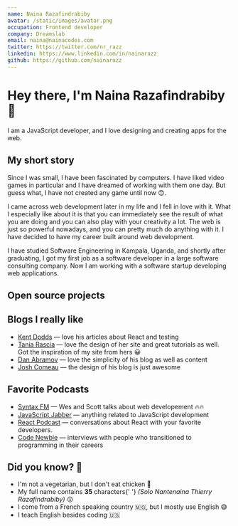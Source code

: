 ```yaml
---
name: Naina Razafindrabiby
avatar: /static/images/avatar.png
occupation: Frontend developer
company: Dreamslab
email: naina@nainacodes.com
twitter: https://twitter.com/nr_razz
linkedin: https://www.linkedin.com/in/nainarazz
github: https://github.com/nainarazz
---
```


<h1>Hey there, I&apos;m Naina Razafindrabiby 👋</h1>
<p>I am a JavaScript developer, and I love designing and creating apps for the web.</p>

<h2>My short story</h2>
<p>
  Since I was small, I have been fascinated by computers. I have liked video games in
  particular and I have dreamed of working with them one day. But guess what, I have not
  created any game until now 😊.
</p>
<p>
  I came across web development later in my life and I fell in love with it. What I
  especially like about it is that you can immediately see the result of what you are doing
  and you can also play with your creativity a lot. The web is just so powerful nowadays,
  and you can pretty much do anything with it. I have decided to have my career built around
  web development.
</p>
<p>
  I have studied Software Engineering in Kampala, Uganda, and shortly after graduating, I
  got my first job as a software developer in a large software consulting company. Now I am
  working with a software startup developing web applications.
</p>

<h2>Open source projects</h2>

<h2>Blogs I really like</h2>
<ul>
  <li>
    <a href="https://kentcdodds.com">Kent Dodds</a> — love his articles about React and
    testing
  </li>
  <li>
    <a href="http://taniarascia.com/">Tania Rascia</a> — love the design of her site and
    great tutorials as well. Got the inspiration of my site from hers 😀
  </li>
  <li>
    <a href="https://overreacted.io/">Dan Abramov</a> — love the simplicity of his blog as
    well as content
  </li>
  <li>
    <a href="https://joshwcomeau.com/">Josh Comeau</a> — the design of his blog is just
    awesome
  </li>
</ul>

<h2>Favorite Podcasts</h2>
<ul>
  <li>
    <a href="https://syntax.fm/">Syntax FM</a> — Wes and Scott talks about web developement
    🔥🔥
  </li>
  <li>
    <a href="https://devchat.tv/js-jabber/">JavaScript Jabber</a> — anything related to
    JavaScript development
  </li>
  <li>
    <a href="https://reactpodcast.simplecast.fm/">React Podcast</a> — conversations about
    React with your favorite developers.
  </li>
  <li>
    <a href="https://www.codenewbie.org/">Code Newbie</a> — interviews with people who
    transitioned to programming in their careers
  </li>
</ul>

<h2>Did you know? 🤔</h2>
<ul>
  <li>I&apos;m not a vegetarian, but I don&apos;t eat chicken 🍗</li>
  <li>
    My full name contains <strong>35</strong> characters{' '}
    <i>(Solo Nantenaina Thierry Razafindrabiby)</i> 😲
  </li>
  <li>I come from a French speaking country 🇲🇬, but I mostly use English 😅</li>
  <li>I teach English besides coding 🇺🇸</li>
</ul>

